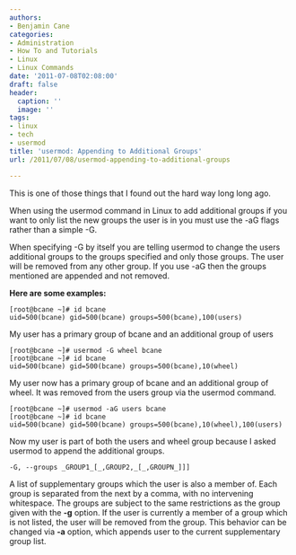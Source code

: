 ```yaml
---
authors:
- Benjamin Cane
categories:
- Administration
- How To and Tutorials
- Linux
- Linux Commands
date: '2011-07-08T02:08:00'
draft: false
header:
  caption: ''
  image: ''
tags:
- linux
- tech
- usermod
title: 'usermod: Appending to Additional Groups'
url: /2011/07/08/usermod-appending-to-additional-groups

---
```


This is one of those things that I found out the hard way long long ago.

When using the usermod command in Linux to add additional groups if you want to only list the new groups the user is in you must use the -aG flags rather than a simple -G.

When specifying -G by itself you are telling usermod to change the users additional groups to the groups specified and only those groups. The user will be removed from any other group. If you use -aG then the groups mentioned are appended and not removed.

**Here are some examples:**

    [root@bcane ~]# id bcane  
    uid=500(bcane) gid=500(bcane) groups=500(bcane),100(users)

My user has a primary group of bcane and an additional group of users

    [root@bcane ~]# usermod -G wheel bcane  
    [root@bcane ~]# id bcane  
    uid=500(bcane) gid=500(bcane) groups=500(bcane),10(wheel)

My user now has a primary group of bcane and an additional group of wheel. It was removed from the users group via the usermod command.

    [root@bcane ~]# usermod -aG users bcane  
    [root@bcane ~]# id bcane  
    uid=500(bcane) gid=500(bcane) groups=500(bcane),10(wheel),100(users)

Now my user is part of both the users and wheel group because I asked usermod to append the additional groups.

    -G, --groups _GROUP1_[_,GROUP2,_[_,GROUPN_]]] 

A list of supplementary groups which the user is also a member  of. Each group is separated from the next by a comma, with no  intervening whitespace. The groups are subject to the same restrictions as the group given with the **-g** option. If the user is currently a member of a group which is not listed, the user will be removed from the group. This behavior can be changed via **-a** option, which appends user to the current supplementary group list.
